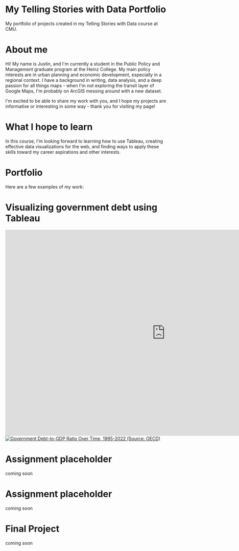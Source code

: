 # My Telling Stories with Data Portfolio
My portfolio of projects created in my Telling Stories with Data course at CMU.

# About me
Hi! My name is Justin, and I'm currently a student in the Public Policy and Management graduate program at the Heinz College. My main policy interests are in urban planning and economic development, especially in a regional context. I have a background in writing, data analysis, and a deep passion for all things maps - when I'm not exploring the transit layer of Google Maps, I'm probably on ArcGIS messing around with a new dataset. 

I'm excited to be able to share my work with you, and I hope my projects are informative or interesting in some way - thank you for visiting my page!

# What I hope to learn
In this course, I'm looking forward to learning how to use Tableau, creating effective data visualizations for the web, and finding ways to apply these skills toward my career aspirations and other interests. 

# Portfolio
Here are a few examples of my work:

# Visualizing government debt using Tableau
<iframe src="https://data.oecd.org/chart/7kjp" width="1000" height="645" style="border: 0" mozallowfullscreen="true" webkitallowfullscreen="true" allowfullscreen="true"><a href="https://data.oecd.org/chart/7kjp" target="_blank">OECD Chart: General government debt, Total, % of GDP, Annual, 2015</a></iframe>

<div class='tableauPlaceholder' id='viz1706431922514' style='position: relative'><noscript><a href='#'><img alt='Government Debt-to-GDP Ratio Over Time, 1995-2022 (Source: OECD) ' src='https:&#47;&#47;public.tableau.com&#47;static&#47;images&#47;Go&#47;GovernmentDebt_17064318793230&#47;GovernmentDebt-to-GDPRatioOverTime1995-2022SourceOECD&#47;1_rss.png' style='border: none' /></a></noscript><object class='tableauViz'  style='display:none;'><param name='host_url' value='https%3A%2F%2Fpublic.tableau.com%2F' /> <param name='embed_code_version' value='3' /> <param name='site_root' value='' /><param name='name' value='GovernmentDebt_17064318793230&#47;GovernmentDebt-to-GDPRatioOverTime1995-2022SourceOECD' /><param name='tabs' value='no' /><param name='toolbar' value='yes' /><param name='static_image' value='https:&#47;&#47;public.tableau.com&#47;static&#47;images&#47;Go&#47;GovernmentDebt_17064318793230&#47;GovernmentDebt-to-GDPRatioOverTime1995-2022SourceOECD&#47;1.png' /> <param name='animate_transition' value='yes' /><param name='display_static_image' value='yes' /><param name='display_spinner' value='yes' /><param name='display_overlay' value='yes' /><param name='display_count' value='yes' /><param name='language' value='en-US' /><param name='filter' value='publish=yes' /></object></div>                
<script type='text/javascript'>                    
  var divElement = document.getElementById('viz1706431922514');                    
  var vizElement = divElement.getElementsByTagName('object')[0];                    
  vizElement.style.width='100%';vizElement.style.height=(divElement.offsetWidth*0.75)+'px';                    
  var scriptElement = document.createElement('script');                    
  scriptElement.src = 'https://public.tableau.com/javascripts/api/viz_v1.js';                    
  vizElement.parentNode.insertBefore(scriptElement, vizElement);                
</script>

# Assignment placeholder
coming soon

# Assignment placeholder
coming soon

# Final Project
coming soon
